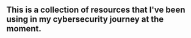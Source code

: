 This is a collection of resources that I've been using in my cybersecurity journey at the moment.
---
